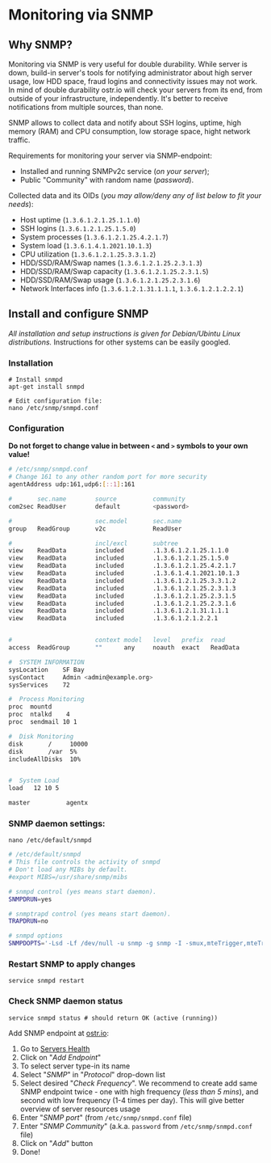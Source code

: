 Monitoring via SNMP
======


## Why SNMP?
Monitoring via SNMP is very useful for double durability. While server is down, build-in server's tools for notifying administrator about high server usage, low HDD space, fraud logins and connectivity issues may not work. In mind of double durability ostr.io will check your servers from its end, from outside of your infrastructure, independently. It's better to receive notifications from multiple sources, than none.

SNMP allows to collect data and notify about SSH logins, uptime, high memory (RAM) and CPU consumption, low storage space, hight network traffic.

Requirements for monitoring your server via SNMP-endpoint:

 - Installed and running SNMPv2c service (*on your server*);
 - Public "Community" with random name (*password*).

Collected data and its OIDs (*you may allow/deny any of list below to fit your needs*):

 - Host uptime (`1.3.6.1.2.1.25.1.1.0`)
 - SSH logins (`1.3.6.1.2.1.25.1.5.0`)
 - System processes (`1.3.6.1.2.1.25.4.2.1.7`)
 - System load (`1.3.6.1.4.1.2021.10.1.3`)
 - CPU utilization (`1.3.6.1.2.1.25.3.3.1.2`)
 - HDD/SSD/RAM/Swap names (`1.3.6.1.2.1.25.2.3.1.3`)
 - HDD/SSD/RAM/Swap capacity (`1.3.6.1.2.1.25.2.3.1.5`)
 - HDD/SSD/RAM/Swap usage (`1.3.6.1.2.1.25.2.3.1.6`)
 - Network Interfaces info (`1.3.6.1.2.1.31.1.1.1`, `1.3.6.1.2.1.2.2.1`)

## Install and configure SNMP
*All installation and setup instructions is given for Debian/Ubintu Linux distributions.* Instructions for other systems can be easily googled.

### Installation
```shell
# Install snmpd
apt-get install snmpd

# Edit configuration file:
nano /etc/snmp/snmpd.conf
```

### Configuration
__Do not forget to change value in between `<` and `>` symbols to your own value!__
```bash
# /etc/snmp/snmpd.conf
# Change 161 to any other random port for more security
agentAddress udp:161,udp6:[::1]:161

#       sec.name        source          community
com2sec ReadUser        default         <password>

#                       sec.model       sec.name
group   ReadGroup       v2c             ReadUser

#                       incl/excl       subtree
view    ReadData        included        .1.3.6.1.2.1.25.1.1.0
view    ReadData        included        .1.3.6.1.2.1.25.1.5.0
view    ReadData        included        .1.3.6.1.2.1.25.4.2.1.7
view    ReadData        included        .1.3.6.1.4.1.2021.10.1.3
view    ReadData        included        .1.3.6.1.2.1.25.3.3.1.2
view    ReadData        included        .1.3.6.1.2.1.25.2.3.1.3
view    ReadData        included        .1.3.6.1.2.1.25.2.3.1.5
view    ReadData        included        .1.3.6.1.2.1.25.2.3.1.6
view    ReadData        included        .1.3.6.1.2.1.31.1.1.1
view    ReadData        included        .1.3.6.1.2.1.2.2.1


#                       context model   level   prefix  read            write   notify
access  ReadGroup       ""      any     noauth  exact   ReadData        none    none

#  SYSTEM INFORMATION
sysLocation    SF Bay
sysContact     Admin <admin@example.org>
sysServices    72

#  Process Monitoring
proc  mountd
proc  ntalkd    4
proc  sendmail 10 1

#  Disk Monitoring
disk       /     10000
disk       /var  5%
includeAllDisks  10%


#  System Load
load   12 10 5

master          agentx
```

### SNMP daemon settings:
```shell
nano /etc/default/snmpd
```

```bash
# /etc/default/snmpd
# This file controls the activity of snmpd
# Don't load any MIBs by default.
#export MIBS=/usr/share/snmp/mibs

# snmpd control (yes means start daemon).
SNMPDRUN=yes

# snmptrapd control (yes means start daemon).
TRAPDRUN=no

# snmpd options
SNMPDOPTS='-Lsd -Lf /dev/null -u snmp -g snmp -I -smux,mteTrigger,mteTriggerConf -p /run/snmpd.pid'
```

### Restart SNMP to apply changes
```shell
service snmpd restart
```

### Check SNMP daemon status
```shell
service snmpd status # should return OK (active (running))
```

Add SNMP endpoint at [ostr.io](https://ostr.io):
 1. Go to [Servers Health](https://ostr.io/service/health)
 2. Click on "*Add Endpoint*"
 3. To select server type-in its name
 4. Select "*SNMP*" in "*Protocol*" drop-down list
 5. Select desired "*Check Frequency*". We recommend to create add same SNMP endpoint twice - one with high frequency (*less than 5 mins*), and second with low frequency (1-4 times per day). This will give better overview of server resources usage
 6. Enter "*SNMP port*" (from `/etc/snmp/snmpd.conf` file)
 7. Enter "*SNMP Community*" (a.k.a. `password` from `/etc/snmp/snmpd.conf` file)
 8. Click on "*Add*" button
 9. Done!